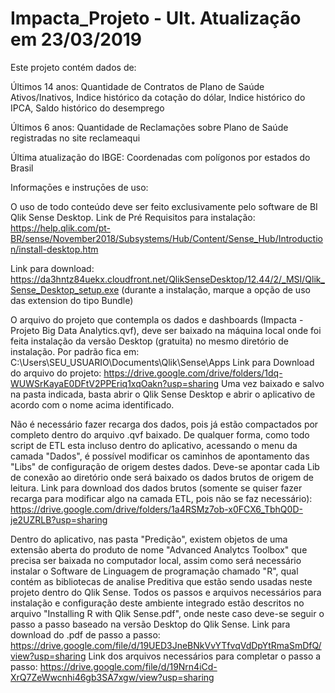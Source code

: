 # Impacta_Projeto - Ult. Atualização em 23/03/2019

Este projeto contém dados de:

Últimos 14 anos: Quantidade de Contratos de Plano de Saúde Ativos/Inativos, Indice histórico da cotação do dólar, Indice histórico do IPCA, Saldo histórico do desemprego

Últimos 6 anos: Quantidade de Reclamações sobre Plano de Saúde registradas no site reclameaqui

Última atualização do IBGE: Coordenadas com polígonos por estados do Brasil

Informaçōes e instruçōes de uso:

O uso de todo conteúdo deve ser feito exclusivamente pelo software de BI Qlik Sense Desktop. 
Link de Pré Requisitos para instalação: https://help.qlik.com/pt-BR/sense/November2018/Subsystems/Hub/Content/Sense_Hub/Introduction/install-desktop.htm

Link para download: https://da3hntz84uekx.cloudfront.net/QlikSenseDesktop/12.44/2/_MSI/Qlik_Sense_Desktop_setup.exe
(durante a instalação, marque a opção de uso das extension do tipo Bundle)

O arquivo do projeto que contempla os dados e dashboards (Impacta - Projeto Big Data Analytics.qvf), deve ser baixado na máquina local onde foi feita instalação da versão Desktop (gratuita) no mesmo diretório de instalação. Por padrão fica em: C:\Users\SEU_USUARIO\Documents\Qlik\Sense\Apps
Link para Download do arquivo do projeto: https://drive.google.com/drive/folders/1dq-WUWSrKayaE0DFtV2PPEriq1xqOakn?usp=sharing
Uma vez baixado e salvo na pasta indicada, basta abrir o Qlik Sense Desktop e abrir o aplicativo de acordo com o nome acima identificado.

Não é necessário fazer recarga dos dados, pois já estão compactados por completo dentro do arquivo .qvf baixado. De qualquer forma, como todo script de ETL esta incluso dentro do aplicativo, acessando o menu da camada "Dados", é possível modificar os caminhos de apontamento das "Libs" de configuração de origem destes dados. Deve-se apontar cada Lib de conexão ao diretório onde será baixado os dados brutos de origem de leitura.
Link para download dos dados brutos (somente se quiser fazer recarga para modificar algo na camada ETL, pois não se faz necessário): https://drive.google.com/drive/folders/1a4RSMz7ob-x0FCX6_TbhQ0D-je2UZRLB?usp=sharing

Dentro do aplicativo, nas pasta "Predição", existem objetos de uma extensão aberta do produto de nome "Advanced Analytcs Toolbox" que precisa ser baixada no computador local, assim como será necessário instalar o Software de Linguagem de programação chamado "R", qual contém as bibliotecas de analise Preditiva que estão sendo usadas neste projeto dentro do Qlik Sense. Todos os passos e arquivos necessários para instalação e configuração deste ambiente integrado estão descritos no arquivo "Installing R with Qlik Sense.pdf", onde neste caso deve-se seguir o passo a passo baseado na versão Desktop do Qlik Sense.
Link para download do .pdf de passo a passo: https://drive.google.com/file/d/19UED3JneBNkVvYTfvqVdDpYtRmaSmDfQ/view?usp=sharing
Link dos arquivos necessários para completar o passo a passo: https://drive.google.com/file/d/19Nrn4iCd-XrQ7ZeWwcnhi46gb3SA7xgw/view?usp=sharing
